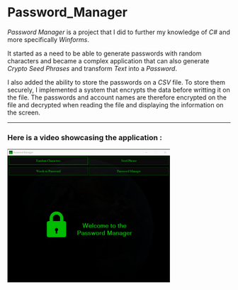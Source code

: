# Password_Manager

*Password Manager* is a project that I did to further my knowledge of *C#* and more specifically *Winforms*. 

It started as a need to be able to generate passwords with random characters and became a complex application that can also generate *Crypto Seed Phrases* and transform *Text* into a *Password*. 

I also added the ability to store the passwords on a *CSV* file. To store them securely, I implemented a system that encrypts the data before writting it on the file. The passwords and account names are therefore encrypted on the file and decrypted when reading the file and displaying the information on the screen.

---

### Here is a video showcasing the application : 

[<img height="300" src="./images/thumbnail.png">](https://youtu.be/qcKe5ifX7Lc)

